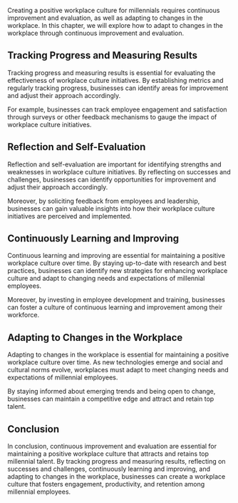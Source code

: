 
Creating a positive workplace culture for millennials requires continuous improvement and evaluation, as well as adapting to changes in the workplace. In this chapter, we will explore how to adapt to changes in the workplace through continuous improvement and evaluation.

Tracking Progress and Measuring Results
---------------------------------------

Tracking progress and measuring results is essential for evaluating the effectiveness of workplace culture initiatives. By establishing metrics and regularly tracking progress, businesses can identify areas for improvement and adjust their approach accordingly.

For example, businesses can track employee engagement and satisfaction through surveys or other feedback mechanisms to gauge the impact of workplace culture initiatives.

Reflection and Self-Evaluation
------------------------------

Reflection and self-evaluation are important for identifying strengths and weaknesses in workplace culture initiatives. By reflecting on successes and challenges, businesses can identify opportunities for improvement and adjust their approach accordingly.

Moreover, by soliciting feedback from employees and leadership, businesses can gain valuable insights into how their workplace culture initiatives are perceived and implemented.

Continuously Learning and Improving
-----------------------------------

Continuous learning and improving are essential for maintaining a positive workplace culture over time. By staying up-to-date with research and best practices, businesses can identify new strategies for enhancing workplace culture and adapt to changing needs and expectations of millennial employees.

Moreover, by investing in employee development and training, businesses can foster a culture of continuous learning and improvement among their workforce.

Adapting to Changes in the Workplace
------------------------------------

Adapting to changes in the workplace is essential for maintaining a positive workplace culture over time. As new technologies emerge and social and cultural norms evolve, workplaces must adapt to meet changing needs and expectations of millennial employees.

By staying informed about emerging trends and being open to change, businesses can maintain a competitive edge and attract and retain top talent.

Conclusion
----------

In conclusion, continuous improvement and evaluation are essential for maintaining a positive workplace culture that attracts and retains top millennial talent. By tracking progress and measuring results, reflecting on successes and challenges, continuously learning and improving, and adapting to changes in the workplace, businesses can create a workplace culture that fosters engagement, productivity, and retention among millennial employees.
